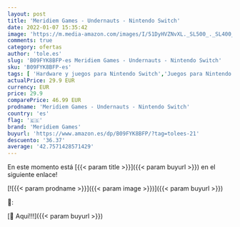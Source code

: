 ```yaml
---
layout: post
title: 'Meridiem Games - Undernauts - Nintendo Switch'
date: 2022-01-07 15:35:42
image: 'https://m.media-amazon.com/images/I/51DyHVZNvXL._SL500_._SL400_.jpg'
comments: true
category: ofertas
author: 'tole.es'
slug: 'B09FYK8BFP-es Meridiem Games - Undernauts - Nintendo Switch'
sku: 'B09FYK8BFP-es'
tags: [ 'Hardware y juegos para Nintendo Switch','Juegos para Nintendo Switch','Videojuegos','meridiem games','nintendo', ]
actualPrice: 29.9 EUR
currency: EUR
price: 29.9
comparePrice: 46.99 EUR
prodname: 'Meridiem Games - Undernauts - Nintendo Switch'
country: 'es'
flag: '🇪🇸'
brand: 'Meridiem Games'
buyurl: 'https://www.amazon.es/dp/B09FYK8BFP/?tag=tolees-21'
descuento: '36.37'
average: '42.7571428571429'
---
```


En este momento está [{{< param title >}}]({{< param buyurl >}}) en el siguiente enlace!

[![{{< param prodname >}}]({{< param image >}})]({{< param buyurl >}})

🔎:


[🛒 Aquí!!!]({{< param buyurl >}})
